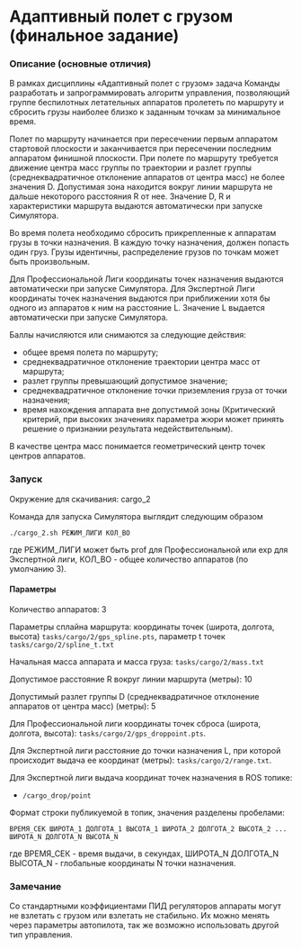 Адаптивный полет с грузом (финальное задание)
==================================

### Описание (основные отличия)

В рамках дисциплины «Адаптивный полет с грузом» задача Команды разработать и запрограммировать алгоритм управления, позволяющий группе беспилотных летательных аппаратов пролететь по маршруту и сбросить грузы наиболее близко к заданным точкам за минимальное время.

Полет по маршруту начинается при пересечении первым аппаратом стартовой плоскости и заканчивается при пересечении последним аппаратом финишной плоскости. При полете по маршруту требуется движение центра масс группы по траектории и разлет группы (среднеквадратичное отклонение аппаратов от центра масс) не более значения D.  Допустимая зона находится вокруг линии маршрута не дальше некоторого расстояния R от нее. Значение D, R и характеристики маршрута выдаются автоматически при запуске Симулятора.

Во время полета необходимо сбросить прикрепленные к аппаратам грузы в точки назначения. В каждую точку назначения, должен попасть один груз. Грузы идентичны, распределение грузов по точкам может быть произвольным.

Для Профессиональной Лиги координаты точек назначения выдаются автоматически при запуске Симулятора.
Для Экспертной Лиги координаты точек назначения выдаются при приближении хотя бы одного из аппаратов к ним на расстояние L. Значение L выдается автоматически при запуске Симулятора.

Баллы начисляются или снимаются за следующие действия:

* общее время полета по маршруту;
* среднеквадратичное отклонение траектории центра масс от маршрута;
* разлет группы превышающий допустимое значение;
* среднеквадратичное отклонение точки приземления груза от точки назначения;
* время нахождения аппарата вне допустимой зоны (Критический критерий, при высоких значениях параметра жюри может принять решение о признании результата недействительным).

В качестве центра масс понимается геометрический центр точек центров аппаратов.

### Запуск

Окружение для скачивания: cargo_2

Команда для запуска Симулятора выглядит следующим образом

```
./cargo_2.sh РЕЖИМ_ЛИГИ КОЛ_ВО
```

где РЕЖИМ_ЛИГИ может быть prof для Профессиональной или exp для Экспертной лиги,
КОЛ_ВО - общее количество аппаратов (по умолчанию 3).


#### Параметры

Количество аппаратов: 3

Параметры сплайна маршрута: координаты точек (широта, долгота, высота) `tasks/cargo/2/gps_spline.pts`, параметр t точек `tasks/cargo/2/spline_t.txt`

Начальная масса аппарата и масса груза: `tasks/cargo/2/mass.txt`

Допустимое расстояние R вокруг линии маршрута (метры): 10

Допустимый разлет группы D (среднеквадратичное отклонение аппаратов от центра масс) (метры): 5

Для Профессиональной лиги координаты точек сброса (широта, долгота, высота): `tasks/cargo/2/gps_droppoint.pts`.

Для Экспертной лиги расстояние до точки назначения L, при которой происходит выдача ее координат (метры): `tasks/cargo/2/range.txt`.

Для Экспертной лиги выдача координат точек назначения в ROS топике:

* `/cargo_drop/point`

Формат строки публикуемой в топик, значения разделены пробелами:

```
ВРЕМЯ_СЕК ШИРОТА_1 ДОЛГОТА_1 ВЫСОТА_1 ШИРОТА_2 ДОЛГОТА_2 ВЫСОТА_2 ... ШИРОТА_N ДОЛГОТА_N ВЫСОТА_N
```

где ВРЕМЯ_СЕК - время выдачи, в секундах, ШИРОТА_N ДОЛГОТА_N ВЫСОТА_N - глобальные координаты N точки назначения.

### Замечание

Со стандартными коэффициентами ПИД регуляторов аппараты могут не взлетать с грузом или взлетать не стабильно.
Их можно менять через параметры автопилота, так же возможно использовать другой тип управления.
